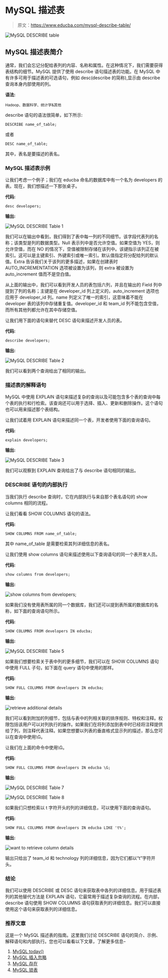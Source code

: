 # MySQL 描述表

> 原文：<https://www.educba.com/mysql-describe-table/>

![MySQL DESCRIBE table](img/e3bed22c8f9ebc93e652a25714636125.png)



## MySQL 描述表简介

通常，我们会忘记分配给表列的内容、名称和属性。在这种情况下，我们需要获得表结构的细节。MySQL 提供了使用 describe 语句描述表的功能。在 MySQL 中有许多可用于描述表的可选语句，例如 desc(describe 的简称),显示由 describe 查询本身内部使用的列。

**语法:**

<small>Hadoop、数据科学、统计学&其他</small>

describe 语句的语法很简单，如下所示:

`DESCRIBE name_of_table;`

或者

`DESC name_of_table;`

其中，表名是要描述的表名。

### MySQL 描述表示例

让我们考虑一个例子；我们在 educba 命名的数据库中有一个名为 developers 的表。现在，我们想描述一下那张桌子。

**代码:**

`desc developers;`

**输出:**

![MySQL DESCRIBE Table 1](img/b637f88b13316ea77a41050312cd31c3.png)



我们可以在输出中看到，我们得到了表中每一列的不同细节。该字段代表列的名称；该类型是列的数据类型。Null 表示列中是否允许空值。如果空值为 YES，则允许空值，而在 NO 的情况下，空值被限制存储在该列中。该键指示该列正在被索引。这可以是主键索引、外键索引或唯一索引。默认值指定将分配给列的默认值。Extra 告诉我们关于该列的更多描述，如果在创建表时 AUTO_INCREMENTATION 选项被设置为该列，则 extra 被设置为 auto_increment 值而不是空白值。

从上面的输出中，我们可以看到开发人员的表包括六列，并且在输出的 Field 列中提到了列的名称；主键是在 developer_id 列上定义的，auto_increment 选项也应用于 developer_id 列。name 列定义了唯一的索引，这意味着不能在 developer 表的该列中存储重复值。developer_id 和 team_id 列不能包含空值，而所有其他列都允许在其中存储空值。

让我们用下面的语句来替代 DESC 语句来描述开发人员的表。

**代码:**

`describe developers;`

**输出:**

![MySQL DESCRIBE Table 2](img/ab4f434abdd1945f0f57804a968cf330.png)



我们可以看到两个查询给出了相同的输出。

### 描述表的解释语句

MySQL 中使用 EXPLAIN 语句来描述复杂的查询以及可能包含多个表的查询中每个表的执行和行检索。该查询还可以用于选择、插入、更新和删除操作。这个语句也可以用来描述那个表结构。

让我们试着用 EXPLAIN 语句来描述同一个表，开发者使用下面的查询语句。

**代码:**

`explain developers;`

**输出:**

![MySQL DESCRIBE Table 3](img/e71358f755d0f4cc415bb26e6cc29544.png)



我们可以观察到 EXPLAIN 查询给出了与 describe 语句相同的输出。

### DESCRIBE 语句的内部执行

当我们执行 describe 查询时，它在内部执行与来自那个表名语句的 show columns 相同的流程。

让我们看看 SHOW COLUMNS 语句的语法。

**代码:**

`SHOW COLUMNS FROM name_of_table;`

其中 name_of_table 是需要检索其列详细信息的表名。

让我们使用 show columns 语句来描述使用以下查询语句的同一个表开发人员。

**代码:**

`show columns from developers;`

**输出:**

![show columns from developers;](img/e8d760f6948363f07ac56b433cc0d5ce.png)



如果我们没有使用表所属的同一个数据库，我们还可以提到表所属的数据库的名称，如下面的查询语句所示。

**代码:**

`SHOW COLUMNS FROM developers IN educba;`

**输出:**

![MySQL DESCRIBE Table 5](img/428ac836c6c7ccc0b5c00a3a4f3fb09c.png)



如果我们想要检索关于表中列的更多细节，我们可以在 SHOW COLUMNS 语句中使用 FULL 子句，如下面在 query 语句中使用的那样。

**代码:**

`SHOW FULL COLUMNS FROM developers IN educba;`

**输出:**

![retrieve additional details](img/5cdd7d6a100627891ae580dff7cc4280.png)



我们可以看到附加的列细节，包括与表中的列相关联的排序规则、特权和注释。权限包括该用户可以对列执行的操作。如果我们在将列添加到表中时已经将注释提供给了列，则注释代表注释。如果您想要以列表的垂直格式显示列的描述，那么您可以在查询中使用\G。

让我们在上面的命令中使用\G。

**代码:**

`SHOW FULL COLUMNS FROM developers IN educba \G;`

**输出:**

![MySQL DESCRIBE Table 7](img/82440967ca45856a9d6214e277ad1b17.png)



![MySQL DESCRIBE Table 8](img/8eb92758605c306b2d4b16adae7a2f89.png)



如果我们只想检索以 t 字符开头的列的详细信息，可以使用下面的查询语句。

**代码:**

`SHOW FULL COLUMNS FROM developers IN educba LIKE 't%';`

**输出:**

![want to retrieve column details](img/52adaa805d4f78f1c3f66cfa10961d56.png)



输出只给出了 team_id 和 technology 列的详细信息，因为它们都以“t”字符开头。

### 结论

我们可以使用 DESCRIBE 或 DESC 语句来获取表中各列的详细信息。用于描述表列的其他替代方法是 EXPLAIN 语句，它最常用于描述复杂查询的流程。在内部，describe 语句使用 SHOW COLUMNS 语句获取表列的详细信息。我们可以直接使用这个语句来获取表列的详细信息。

### 推荐文章

这是一个 MySQL 描述表的指南。这里我们讨论 DESCRIBE 语句的简介、示例、解释语句和内部执行。您也可以看看以下文章，了解更多信息–

1.  [MySQL today()](https://www.educba.com/mysql-today/)
2.  [MySQL 插入忽略](https://www.educba.com/mysql-insert-ignore/)
3.  [MySQL 存在](https://www.educba.com/mysql-exists/)
4.  [MySQL 锁表](https://www.educba.com/mysql-lock-table/)





